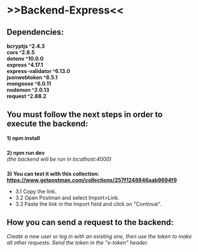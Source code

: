 # >>Backend-Express<<

## Dependencies:
**bcryptjs ^2.4.3**\
**cors ^2.8.5**\
**dotenv ^10.0.0**\
**express ^4.17.1**\
**express-validator ^6.13.0**\
**jsonwebtoken ^8.5.1**\
**mongoose ^6.0.11**\
**nodemon ^2.0.13**\
**request ^2.88.2**

## You must follow the next steps in order to execute the backend:
**1) npm install**
###
**2) npm run dev**\
*(the backend will be run in localhost:4000)*
###
**3) You can test it with this collection: https://www.getpostman.com/collections/257f1248846aab9694f9**
* 3.1 Copy the link.
* 3.2 Open Postman and select Import>Link.
* 3.3 Paste the link in the Import field and click on "Continue".

## How you can send a request to the backend:
*Create a new user or log in with an existing one, then use the token to make all other requests. Send the token in the "x-token" header.*
